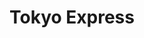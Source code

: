 ---
layout: place
title: "Tokyo Express"
permalink: /indiana/tell-city/tokyo-express.html
stateAbbr: IN
stateName: Indiana
cityName: Tell City
seo:
  name: "Tokyo Express"
  type: Restaurant
  links: null
description: "Looking for sushi in Tell City, Indiana? Check out Tokyo Express for a delightful Japanese dining experience. Enjoy a variety of sushi and other dishes in a ..."
place_id: ChIJazMM34YDb4gR_fHL4ZJwnwQ
photos:
  - name: >-
      places/ChIJazMM34YDb4gR_fHL4ZJwnwQ/photos/AeeoHcJEY7cUwZTyneucBoLoF0mKRw5gpiIzYYKf2FbeA8oLgZPuQE2MCK1xL6rH0FhXeIDzFVwKiY7AelkXosuLs1ql1lncrW1dz0M7QcjN6OVzuqmdcdPVXbET-fpeKnqGkD0HkBs1ng1BVOf4Auz5-jLS_wz0Dkdzd9rKFuNSZsqMlxGauUY3h5qBg0EEieS5IZ0kVPeTeH-HojGZicQDxVxskuSadSl_oFkK35HToN-ys4eQ2yeVoeuSk6RfXMfF2zfvsl5edqzjJCFdsgZ4NTZkTpM6j8itgaTzqLqyTQ10IQ
    widthPx: 485
    heightPx: 489
    authorAttributions:
      - displayName: Tokyo Express
        uri: https://maps.google.com/maps/contrib/105871674885706469570
        photoUri: >-
          https://lh3.googleusercontent.com/a-/ALV-UjWxlrutMFyhUxFRUDwgIfY4xm6F6bRWu9RAdyEA6GkDqxodKKE=s100-p-k-no-mo
    flagContentUri: >-
      https://www.google.com/local/imagery/report/?cb_client=maps_api_places.places_api&image_key=!1e10!2sAF1QipOmzcumEI_27jlSCSgiS5oDmmKGt1LlJmQY8kgR&hl=en-US
    googleMapsUri: >-
      https://www.google.com/maps/place//data=!3m4!1e2!3m2!1sAF1QipOmzcumEI_27jlSCSgiS5oDmmKGt1LlJmQY8kgR!2e10!4m2!3m1!1s0x886f0386df0c336b:0x49f7092e1cbf1fd
  - name: >-
      places/ChIJazMM34YDb4gR_fHL4ZJwnwQ/photos/AeeoHcJ3Ym3u6cBrf1hWCYrFGt8SA5K7JCWbP-PuHY9DqvWTWQ6SFQg64cBPG5KhQMDOALPZAp8pug5zj5BBzFp29QHb76dXRLKwWpMpxm0EoPm9V5QomzNr7i50USjT03SCTEgq9reQS920HvqRY--kOqaLkgrlmuAQDpss229j_Rt60SpGjv1F8RRtDMVMj69qEInRAXYWeLzYHaEQiOKHnUR8LLEOsaWs-0ks_ZDMLBRKDqjVplEzuiR6ACy8Uv1D_3-bJ2SepdN-6_N2_rKg1jhsaa92AkI07zru-HdZ8yThWRMzWnhcJZ7mUa4yclYYPCuGQM8Cl6ZKzJV8oBOGKnX4eYC7X7q0CO8kwuCQ_yfnx6l3tUixsXEm6uW3XNAfoqK2qIybaoVF9SQEyvUeBb1vqilNVhIpsHpnOd7HPXK2m3-Y
    widthPx: 4032
    heightPx: 3024
    authorAttributions:
      - displayName: Rebecka Montgomery
        uri: https://maps.google.com/maps/contrib/106715219445234893690
        photoUri: >-
          https://lh3.googleusercontent.com/a/ACg8ocI9qkCpg4zzaWmEgd-1aEVT5Teprzw3NnSVmVF10EeQR7LL6w=s100-p-k-no-mo
    flagContentUri: >-
      https://www.google.com/local/imagery/report/?cb_client=maps_api_places.places_api&image_key=!1e10!2sCIHM0ogKEICAgIC-9NjGsAE&hl=en-US
    googleMapsUri: >-
      https://www.google.com/maps/place//data=!3m4!1e2!3m2!1sCIHM0ogKEICAgIC-9NjGsAE!2e10!4m2!3m1!1s0x886f0386df0c336b:0x49f7092e1cbf1fd
  - name: >-
      places/ChIJazMM34YDb4gR_fHL4ZJwnwQ/photos/AeeoHcLFKSgdf0QzYMAVWH5zZIhNDC81NjG8zPxPIsPBOVQghJwT8E_jXzuXv_wjrzfWavvs7eYGd_tvmJ5k6YUqVl_KmXjceveMBpeI_BgmZK_XScoSrRklfR4ehNWUZvssRDQBSrzPgTfJFyyW-5J66_Ny8wb_TS6nZgR1prcvxcgqQfTJ6vnz8kPfoxvwI3sMy0A4Vwj43QHhEPHzSRZaTz-edcUou_nktxveKaHIVdHih7aGTrT2NobLtkEoJ9MhqqfRwYXUP1EvyQbu1Ko5IvmVqOzd3sbl0zLI5b_J_Gs6Z5Y-SXx4iXvU0R24xrgthhI9GBzuYe4QJ1RrPbEctDshcOPobINiljwO4JAlPOpLcix0AR1TtLTDxL1bOHU4YspCGAyVDtOca99SLIqazl3CAN05V5HiQrNbRxNzBZYGZQ
    widthPx: 1868
    heightPx: 4000
    authorAttributions:
      - displayName: ZweedsTV WhtEvr
        uri: https://maps.google.com/maps/contrib/111777350429301643077
        photoUri: >-
          https://lh3.googleusercontent.com/a-/ALV-UjV-dSbd7dRAGjwhX3lPlHmuMu9riAbHJH36Pl1-JnaA2xjCI7OE=s100-p-k-no-mo
    flagContentUri: >-
      https://www.google.com/local/imagery/report/?cb_client=maps_api_places.places_api&image_key=!1e10!2sCIHM0ogKEICAgMDAsteaQg&hl=en-US
    googleMapsUri: >-
      https://www.google.com/maps/place//data=!3m4!1e2!3m2!1sCIHM0ogKEICAgMDAsteaQg!2e10!4m2!3m1!1s0x886f0386df0c336b:0x49f7092e1cbf1fd
  - name: >-
      places/ChIJazMM34YDb4gR_fHL4ZJwnwQ/photos/AeeoHcLa1JX5n6Ot9tR-8O5rdEDasmJTKtsoIFuduuCkJA35I1VNMwg8fviUP5e_nhSNongIHgxMw7pnNqyo-c2EpHrNJObL7MlnLZ0QjCWOdKn3EoQlqtzOU2mMDCskTTGUlKrzBvuzQeI2JqS76oxtoCo41sESMTb_9n8WKEN2-7xW3y__2u2tfGljUOfipfnvuwbo6yMViMLbQwHVTG5tWJC3neY6580ffr5JPgd4KKN2Jp9H6gbYMDUQ0J4WdzW2V5kT6fwebiZLSsXEpjmVf4Jfvg5xFwyEJXhLeNzcaowBWEWVW8gJc9ikjXvHQB3kjYo_kRYlSiFIjIktqbl9JpGZJa-d-cFBr6FGxt_4rDJ9RVuCHYMyDW8E0PCydSIY9cxt7RnWl2KdOT1WMRrCLSdTLBSP6BJE5QAozcT-PnpCJfB0
    widthPx: 3456
    heightPx: 4608
    authorAttributions:
      - displayName: Andrew Beedle
        uri: https://maps.google.com/maps/contrib/104011632620733494504
        photoUri: >-
          https://lh3.googleusercontent.com/a-/ALV-UjUmMPNBAx1v9WJx7MmHr8XNjgDYAbXPMFgwzD4-7zmqOVlxK0IG=s100-p-k-no-mo
    flagContentUri: >-
      https://www.google.com/local/imagery/report/?cb_client=maps_api_places.places_api&image_key=!1e10!2sCIHM0ogKEICAgMCg69_q3gE&hl=en-US
    googleMapsUri: >-
      https://www.google.com/maps/place//data=!3m4!1e2!3m2!1sCIHM0ogKEICAgMCg69_q3gE!2e10!4m2!3m1!1s0x886f0386df0c336b:0x49f7092e1cbf1fd
  - name: >-
      places/ChIJazMM34YDb4gR_fHL4ZJwnwQ/photos/AeeoHcK3TbE0lM905fvzThi-Gu9yylnkHWFqrVlzt3dW6CSIodpC1QeBLNCeQYj9p14P4EJQxA5KTN6E7bV2chT94f8258tu4gKJncS29tdIYjVrCd4vAvekd2Bh9BXbRm4uWhLhABIi0WPz9Ux7j-o9Pp0hINgx6komGTTGJudlzQj3xrzK2yFND3eP3tmIBmWsRMn0JhcBUIJCpFoUv1luL7WbDwfyaHKbmbSnNY36yKCBP0ZNn-0ZHqnBtxo9hgOxzX2wtL8z3ZUn0IcBWsnTby9bkjqfAMmKHxP3oZf4caRdo7uNhP9MGz8aNJRtyx2gNW8K2B60Cf5B-aRoNLwVgBzM6-Zg1oezoOva_ShB2mMmw8vKOlSbqIRW4Ww15VFekJmR3588VyPfwWa15f5Hrz2gueGtZQDIakZqiEcpwnbjSFae
    widthPx: 3024
    heightPx: 4032
    authorAttributions:
      - displayName: Hai Lin
        uri: https://maps.google.com/maps/contrib/105816829164479311558
        photoUri: >-
          https://lh3.googleusercontent.com/a/ACg8ocLOZISoWsaA6eC93SWO_UoF8MZ4godVqiEQAuCLvauVnv2gAQ=s100-p-k-no-mo
    flagContentUri: >-
      https://www.google.com/local/imagery/report/?cb_client=maps_api_places.places_api&image_key=!1e10!2sCIHM0ogKEICAgICy2Nn7xwE&hl=en-US
    googleMapsUri: >-
      https://www.google.com/maps/place//data=!3m4!1e2!3m2!1sCIHM0ogKEICAgICy2Nn7xwE!2e10!4m2!3m1!1s0x886f0386df0c336b:0x49f7092e1cbf1fd
  - name: >-
      places/ChIJazMM34YDb4gR_fHL4ZJwnwQ/photos/AeeoHcKq9tlSsHiJGLfTHsxro-Uz6DaB2dI6sEufnCyH65L9rCDK9Jb0-YHCZUHwd4rOaNKEBkQz_-oEr-zmuFCDyvlALOZ4RH-OEwYaKRUKxbPAQAYJGBDuRDe74LZf2LQWicyrRzyhnXzu50w-S35N7VQL5VlbRR14AkvrcElY5c91Vg4YCI8-GYsr9zY_bKZyKhpulMw4NJemL6cNx2ONPgNmA84zhKEGmY8pad8C1d2cndVPWyenGh-NiALEU7HfZxgNqc_6vBgtB8V8o1jJYUGvW4WNN9NItW3Anmd9gIjJDhwJMeLZXz-T8eGp3Ehs3e-JLIe9PBRrNr9xGcOg8azoSmX4GFliHI_Le_EQVf95IvrI0OLH2nCEsFosz_szPgrQZ51Hw8iS7zqxI8DaaXcEaWDcLB5OoNXOjz0nDeoHVCxL
    widthPx: 4000
    heightPx: 3000
    authorAttributions:
      - displayName: Hannah Lynch
        uri: https://maps.google.com/maps/contrib/102581002513814723995
        photoUri: >-
          https://lh3.googleusercontent.com/a-/ALV-UjVR_6fzgUQVg2O50B6kW5hAyqbaaxXgsgniwnza8iTiJ1NNW4Vf=s100-p-k-no-mo
    flagContentUri: >-
      https://www.google.com/local/imagery/report/?cb_client=maps_api_places.places_api&image_key=!1e10!2sCIHM0ogKEICAgICrquun5wE&hl=en-US
    googleMapsUri: >-
      https://www.google.com/maps/place//data=!3m4!1e2!3m2!1sCIHM0ogKEICAgICrquun5wE!2e10!4m2!3m1!1s0x886f0386df0c336b:0x49f7092e1cbf1fd
  - name: >-
      places/ChIJazMM34YDb4gR_fHL4ZJwnwQ/photos/AeeoHcJAwkQ5fEYRbi66u9oPIyVcxz3sNYnL7vu2WwttjGu60R2oXpePgT0dkn2YTe0k7fX5wdO5L_kpZ1kMhAZmvdz-5qAhYDdC5CQoImqHuplFlq3uhjkgY4d5_p0k3oP3EVBBl4uLII725ytBqIjubfmWxm3pmk1ll_4ijoc9ThyIm_cOo7In6paPRREpxhEfgoVxBJgN1mphiT8NCf2phby28NhrH8lTgEMUi-_-Uxk9m1hnKrhGJteNSWN6sJOFF5nOpj15tnPcFUgtJJdnY7CSson-7doeK0_fClLiYaetkK2tncpOuB8EMgf-VAADgHa98JHRE_GGnXAwvqmGvQnw2ADxe15tgch0XmCw765KMnEhiFp1-8NmgV4hwi8ycelAw6ATJFZuv10m27JlwsOA9HarRkhtdaQuAqZ8yJcDEw
    widthPx: 4032
    heightPx: 1960
    authorAttributions:
      - displayName: Bill Gray
        uri: https://maps.google.com/maps/contrib/108467313348275356635
        photoUri: >-
          https://lh3.googleusercontent.com/a-/ALV-UjUcBfHIVxuUV6F1l6zqTlG2QVlgxxGeU7Ty_RQWRrZaDPKZTpLA=s100-p-k-no-mo
    flagContentUri: >-
      https://www.google.com/local/imagery/report/?cb_client=maps_api_places.places_api&image_key=!1e10!2sCIHM0ogKEICAgID6o9r4UA&hl=en-US
    googleMapsUri: >-
      https://www.google.com/maps/place//data=!3m4!1e2!3m2!1sCIHM0ogKEICAgID6o9r4UA!2e10!4m2!3m1!1s0x886f0386df0c336b:0x49f7092e1cbf1fd
  - name: >-
      places/ChIJazMM34YDb4gR_fHL4ZJwnwQ/photos/AeeoHcIsWrqRUkDnJqYYXdmJ876s6Be8yOUwEDLIAREoucJPd_npZ6Hlg_WZik4rXcA5pZnBtTJQxvYL7NsIQ12Ft8VIBJcu6EE7nySEievIl6u3J_XlKyQrHDjzfwaS7b6DGBvimLDU51Irt6xCL_7IqfE4296rtSNlRZjY0cL9-3Um73Q1L906AYziPeHGsCs4SQEhk8Hp7WhOzOPVkgioVmzqtU2bsCdoY2DNn4KtRClAfHhewVJ6dXm8caro9QXx6WwyNxKCNZJ_HGw8My5mmZCsdXs2-geioj39gK0w8HlsE8qp_1kCAdWPx-0iuIpdoB6g2PbanZKOlb_r2gP6PNqPP7JBo2FJM9XHQFO_XK12Y-yzXdOVDq1n2acFkCO3jOd02mwNeU1phftH5V2upJt5SKeHwBekVq5H4D7rLef5sQ
    widthPx: 3456
    heightPx: 4608
    authorAttributions:
      - displayName: Andrew Beedle
        uri: https://maps.google.com/maps/contrib/104011632620733494504
        photoUri: >-
          https://lh3.googleusercontent.com/a-/ALV-UjUmMPNBAx1v9WJx7MmHr8XNjgDYAbXPMFgwzD4-7zmqOVlxK0IG=s100-p-k-no-mo
    flagContentUri: >-
      https://www.google.com/local/imagery/report/?cb_client=maps_api_places.places_api&image_key=!1e10!2sCIHM0ogKEICAgMCg69_qXg&hl=en-US
    googleMapsUri: >-
      https://www.google.com/maps/place//data=!3m4!1e2!3m2!1sCIHM0ogKEICAgMCg69_qXg!2e10!4m2!3m1!1s0x886f0386df0c336b:0x49f7092e1cbf1fd
  - name: >-
      places/ChIJazMM34YDb4gR_fHL4ZJwnwQ/photos/AeeoHcKSykov23oJbY3l-dxM4qIhVQkRRX8mfba9S2C8lWrm5C5UEUDBIA1hl9aaxngx6PWlZFiA7qjmrzDUtOLf-wm0vyzERGx3Iy4VImHj4oYgIiRSr8ELmH0BwW_kG1W76VcjzCvNzj3zyvxHxDr36aMKH9nS016yJsfeQCDxvPFzkbWXV5VKfoW1kgnowWylKbmc15u9C9g2MUNXmGGA3QC9qUy4NLqXcvPAdbgvK1tp4bNlSQnaD27RiApPo1oRS9fQuEiPpGbcIKtVm9gXl8JGsAMVzRsstDI19ipY2PeM5UJSNm13KaO79pfoazRdKtBoIhwshDOy6GnyfVvx50xHoQ9141By-vO8T_BDm91fUk6ym500TVkUrf_XQ3sRpcmqu-c2sIju_fGn52IWIX0vXDda5uyxQZsNbkQHX7sAmru_
    widthPx: 3456
    heightPx: 4608
    authorAttributions:
      - displayName: Andrew Beedle
        uri: https://maps.google.com/maps/contrib/104011632620733494504
        photoUri: >-
          https://lh3.googleusercontent.com/a-/ALV-UjUmMPNBAx1v9WJx7MmHr8XNjgDYAbXPMFgwzD4-7zmqOVlxK0IG=s100-p-k-no-mo
    flagContentUri: >-
      https://www.google.com/local/imagery/report/?cb_client=maps_api_places.places_api&image_key=!1e10!2sCIHM0ogKEICAgMCg69_qvgE&hl=en-US
    googleMapsUri: >-
      https://www.google.com/maps/place//data=!3m4!1e2!3m2!1sCIHM0ogKEICAgMCg69_qvgE!2e10!4m2!3m1!1s0x886f0386df0c336b:0x49f7092e1cbf1fd
  - name: >-
      places/ChIJazMM34YDb4gR_fHL4ZJwnwQ/photos/AeeoHcIEyMFothOFubn_EqCgL9pJfDw-UXQTvqqDOn6-hhrVqFcAP17bNAnZZS-hf2sj4KvQhE_Z1i32ew1v4vYEqg28bmu_VYf0Vm2YNh5Jz5gA-e3X7k2gApTUjzR2wt6oNLBLOErSojdzLTIy1ew_pTAsbPglvZpvqM2G8CC0QsMlaUbBccz6ltI7xfu4ZaJdoe_PSAQW2YeTHWDTj17rj0IdToi3qWgM_x0CVNL1_4sXY0IHdRZlF-DINtvLbdYYSlyY-5574NmyW9xPCtuot-ynGoLsSpGtOEvBQMe6QtewfRX44HyM0yHsJbfYzNaHhOQ3gszb1MkKqiDmmka1IpPBcuOvUvkgdtFPdFeMutBt6K72jyePghA3DweqU-Ku079HkVAvBs6k2f4Z3tcrjY0ozFkI0mVUHIMoQiQR8MA1cQ
    widthPx: 3456
    heightPx: 4608
    authorAttributions:
      - displayName: Andrew Beedle
        uri: https://maps.google.com/maps/contrib/104011632620733494504
        photoUri: >-
          https://lh3.googleusercontent.com/a-/ALV-UjUmMPNBAx1v9WJx7MmHr8XNjgDYAbXPMFgwzD4-7zmqOVlxK0IG=s100-p-k-no-mo
    flagContentUri: >-
      https://www.google.com/local/imagery/report/?cb_client=maps_api_places.places_api&image_key=!1e10!2sCIHM0ogKEICAgMCg69_qPg&hl=en-US
    googleMapsUri: >-
      https://www.google.com/maps/place//data=!3m4!1e2!3m2!1sCIHM0ogKEICAgMCg69_qPg!2e10!4m2!3m1!1s0x886f0386df0c336b:0x49f7092e1cbf1fd
address: 619 IN-66, Tell City, IN 47586, USA
street: 619 IN-66
city: Tell City
state: IN
zip: '47586'
country: USA
neighborhood: null
latitude: '37.929570'
longitude: '-86.756559'
accessibility_options:
  wheelchairAccessibleParking: true
  wheelchairAccessibleEntrance: true
  wheelchairAccessibleRestroom: true
  wheelchairAccessibleSeating: true
business_status: OPERATIONAL
name: Tokyo Express
google_maps_links:
  directionsUri: >-
    https://www.google.com/maps/dir//''/data=!4m7!4m6!1m1!4e2!1m2!1m1!1s0x886f0386df0c336b:0x49f7092e1cbf1fd!3e0
  placeUri: https://maps.google.com/?cid=333108673604481533
  writeAReviewUri: >-
    https://www.google.com/maps/place//data=!4m3!3m2!1s0x886f0386df0c336b:0x49f7092e1cbf1fd!12e1
  reviewsUri: >-
    https://www.google.com/maps/place//data=!4m4!3m3!1s0x886f0386df0c336b:0x49f7092e1cbf1fd!9m1!1b1
  photosUri: >-
    https://www.google.com/maps/place//data=!4m3!3m2!1s0x886f0386df0c336b:0x49f7092e1cbf1fd!10e5
primary_type: Restaurant
opening_hours:
  regular: null
  current: null
secondary_opening_hours:
  regular:
    weekdayDescriptions: null
    type: null
  current:
    weekdayDescriptions: null
    type: null
phone: null
price_level: null
price_range: null
rating: null
rating_count: 0
website: null
reviews: null
parking_options: null
payment_options: null
allow_dogs: null
curbside_pickup: null
delivery: null
dine_in: null
good_for_children: null
good_for_groups: null
good_for_sports: null
live_music: null
menu_for_children: null
outdoor_seating: null
reservable: null
restroom: null
serves_beer: null
serves_breakfast: null
serves_brunch: null
serves_cocktails: null
serves_coffee: null
serves_dinner: null
serves_dessert: null
serves_lunch: null
serves_vegetarian_food: null
serves_wine: null
takeout: null
summary: null

---
